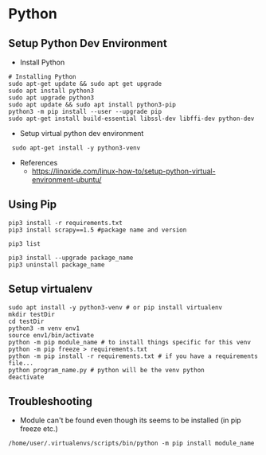 # Python

## Setup Python Dev Environment
* Install Python
```
# Installing Python
sudo apt-get update && sudo apt get upgrade
sudo apt install python3
sudo apt upgrade python3
sudo apt update && sudo apt install python3-pip
python3 -m pip install --user --upgrade pip
sudo apt-get install build-essential libssl-dev libffi-dev python-dev
```
* Setup virtual python dev environment
```
 sudo apt-get install -y python3-venv
```
* References
  * https://linoxide.com/linux-how-to/setup-python-virtual-environment-ubuntu/

## Using Pip
```
pip3 install -r requirements.txt
pip3 install scrapy==1.5 #package name and version

pip3 list

pip3 install --upgrade package_name
pip3 uninstall package_name
```

## Setup virtualenv
```
sudo apt install -y python3-venv # or pip install virtualenv
mkdir testDir
cd testDir
python3 -m venv env1
source env1/bin/activate
python -m pip module_name # to install things specific for this venv
python -m pip freeze > requirements.txt
python -m pip install -r requirements.txt # if you have a requirements file...
python program_name.py # python will be the venv python
deactivate
```

## Troubleshooting
* Module can't be found even though its seems to be installed (in pip freeze etc.)
```
/home/user/.virtualenvs/scripts/bin/python -m pip install module_name
```
